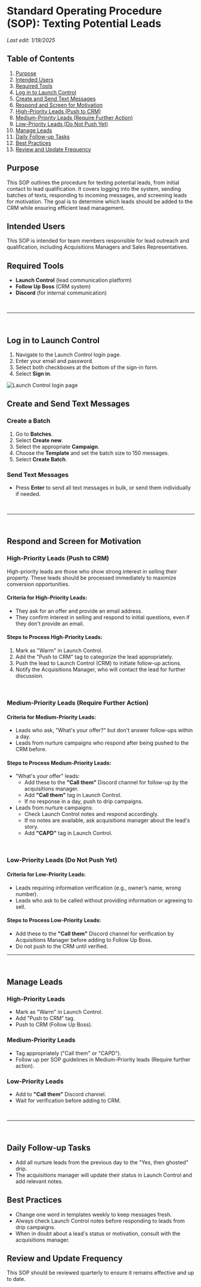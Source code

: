 # Standard Operating Procedure (SOP): Texting Potential Leads

_Last edit: 1/19/2025_

## Table of Contents
1. [Purpose](#purpose)
2. [Intended Users](#intended-users)
3. [Required Tools](#required-tools)
4. [Log in to Launch Control](#log-in-to-launch-control)
5. [Create and Send Text Messages](#create-and-send-text-messages)
6. [Respond and Screen for Motivation](#respond-and-screen-for-motivation)
7. [High-Priority Leads (Push to CRM)](#high-priority-leads-push-to-crm)
8. [Medium-Priority Leads (Require Further Action)](#medium-priority-leads-require-further-action)
9. [Low-Priority Leads (Do Not Push Yet)](#low-priority-leads-do-not-push-yet)
10. [Manage Leads](#manage-leads)
11. [Daily Follow-up Tasks](#daily-follow-up-tasks)
12. [Best Practices](#best-practices)
13. [Review and Update Frequency](#review-and-update-frequency)

## Purpose
This SOP outlines the procedure for texting potential leads, from initial contact to lead qualification. It covers logging into the system, sending batches of texts, responding to incoming messages, and screening leads for motivation. The goal is to determine which leads should be added to the CRM while ensuring efficient lead management.

## Intended Users
This SOP is intended for team members responsible for lead outreach and qualification, including Acquisitions Managers and Sales Representatives.

## Required Tools
- **Launch Control** (lead communication platform)
- **Follow Up Boss** (CRM system)
- **Discord** (for internal communication)

<p>&nbsp;</p>

---

<p>&nbsp;</p>

## Log in to Launch Control
1. Navigate to the Launch Control login page.
2. Enter your email and password.
3. Select both checkboxes at the bottom of the sign-in form.
4. Select **Sign in**.

![Launch Control login page](image1.png)

## Create and Send Text Messages

### Create a Batch
1. Go to **Batches**.
2. Select **Create new**.
3. Select the appropriate **Campaign**.
4. Choose the **Template** and set the batch size to 150 messages.
5. Select **Create Batch**.

### Send Text Messages
- Press **Enter** to send all text messages in bulk, or send them individually if needed.

<p>&nbsp;</p>

---

<p>&nbsp;</p>

## Respond and Screen for Motivation

### High-Priority Leads (Push to CRM)
High-priority leads are those who show strong interest in selling their property. These leads should be processed immediately to maximize conversion opportunities.

#### Criteria for High-Priority Leads:
- They ask for an offer and provide an email address.
- They confirm interest in selling and respond to initial questions, even if they don't provide an email.

#### Steps to Process High-Priority Leads:
1. Mark as "Warm" in Launch Control.
2. Add the "Push to CRM" tag to categorize the lead appropriately.
3. Push the lead to Launch Control (CRM) to initiate follow-up actions.
4. Notify the Acquisitions Manager, who will contact the lead for further discussion.

<p>&nbsp;</p>

### Medium-Priority Leads (Require Further Action)

#### Criteria for Medium-Priority Leads:
- Leads who ask, "What's your offer?" but don't answer follow-ups within a day.
- Leads from nurture campaigns who respond after being pushed to the CRM before.

#### Steps to Process Medium-Priority Leads:
- "What's your offer" leads:
  - Add these to the **"Call them"** Discord channel for follow-up by the acquisitions manager.
  - Add **"Call them"** tag in Launch Control.
  - If no response in a day, push to drip campaigns.
- Leads from nurture campaigns:
  - Check Launch Control notes and respond accordingly.
  - If no notes are available, ask acquisitions manager about the lead's story.
  - Add **"CAPD"** tag in Launch Control.

<p>&nbsp;</p>

### Low-Priority Leads (Do Not Push Yet)

#### Criteria for Low-Priority Leads:
- Leads requiring information verification (e.g., owner’s name, wrong number).
- Leads who ask to be called without providing information or agreeing to sell.

#### Steps to Process Low-Priority Leads:
- Add these to the **"Call them"** Discord channel for verification by Acquisitions Manager before adding to Follow Up Boss.
- Do not push to the CRM until verified.


---

<p>&nbsp;</p>

## Manage Leads

### High-Priority Leads
- Mark as "Warm" in Launch Control.
- Add "Push to CRM" tag.
- Push to CRM (Follow Up Boss).

### Medium-Priority Leads
- Tag appropriately ("Call them" or "CAPD").
- Follow up per SOP guidelines in Medium-Priority leads (Require further action).

### Low-Priority Leads
- Add to **"Call them"** Discord channel.
- Wait for verification before adding to CRM.

<p>&nbsp;</p>

---

<p>&nbsp;</p>

## Daily Follow-up Tasks
- Add all nurture leads from the previous day to the "Yes, then ghosted" drip.
- The acquisitions manager will update their status in Launch Control and add relevant notes.

## Best Practices
- Change one word in templates weekly to keep messages fresh.
- Always check Launch Control notes before responding to leads from drip campaigns.
- When in doubt about a lead's status or motivation, consult with the acquisitions manager.

## Review and Update Frequency
This SOP should be reviewed quarterly to ensure it remains effective and up to date.

<p>&nbsp;</p>
